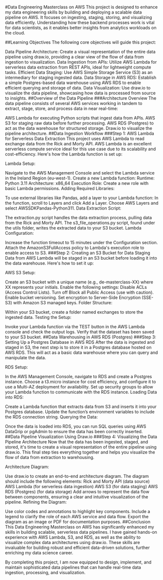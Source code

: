 #Data Engineering Masterclass on AWS
This project is designed to enhance my data engineering skills by building and deploying a scalable data pipeline on AWS. It focuses on ingesting, staging, storing, and visualizing data efficiently. Understanding how these backend processes work is vital for data scientists, as it enables better insights from analytics workloads on the cloud.

##Learning Objectives
The following core objectives will guide this project:

Data Pipeline Architecture: Create a visual representation of the entire data pipeline using draw.io, providing a clear view of the flow of data from ingestion to visualization.
Data Ingestion from APIs: Utilize AWS Lambda for serverless data extraction from REST APIs, ideal for lightweight compute tasks.
Efficient Data Staging: Use AWS Simple Storage Service (S3) as an intermediary for staging ingested data.
Data Storage in AWS RDS: Establish a simple Postgres-based data warehouse using AWS RDS to enable efficient querying and storage of data.
Data Visualization: Use draw.io to visualize the data pipeline, showcasing how data is processed from source to insights.
##Overview of the Data Pipeline
###Architecture Overview
The data pipeline consists of several AWS services working in tandem to extract, stage, store, and process data in near real-time:

AWS Lambda for executing Python scripts that ingest data from APIs.
AWS S3 for staging raw data before further processing.
AWS RDS (Postgres) to act as the data warehouse for structured storage.
Draw.io to visualize the pipeline architecture.
##Data Ingestion Workflow
###Step 1: AWS Lambda for Serverless Data Extraction
This project uses AWS Lambda to read exchange data from the Rick and Morty API. AWS Lambda is an excellent serverless compute service ideal for this use case due to its scalability and cost-efficiency. Here's how the Lambda function is set up:

Lambda Setup:

Navigate to the AWS Management Console and select the Lambda service in the Ireland Region (eu-west-1).
Create a new Lambda function:
Runtime: Python 3.11
Architecture: x86_64
Execution Role: Create a new role with basic Lambda permissions.
Adding Required Libraries:

To use external libraries like Pandas, add a layer to your Lambda function:
In the function, scroll to Layers and click Add a Layer.
Choose AWS Layers and select AWSSDKPandas-Python311.
Data Extraction Script:

The extraction.py script handles the data extraction process, pulling data from the Rick and Morty API.
The s3_file_operations.py script, found under the utils folder, writes the extracted data to your S3 bucket.
Lambda Configuration:

Increase the function timeout to 15 minutes under the Configuration section.
Attach the AmazonS3FullAccess policy to Lambda's execution role to enable access to S3.
###Step 2: Creating an S3 Bucket for Data Staging
Data from AWS Lambda will be staged in an S3 bucket before loading it into the data warehouse. Here's how to set it up:

AWS S3 Setup:

Create an S3 bucket with a unique name (e.g., de-masterclass-XX) where XX represents your initials.
Enable the following settings:
Disable ACLs (Access Control Lists).
Turn off Block all Public Access (use with caution).
Enable bucket versioning.
Set encryption to Server-Side Encryption (SSE-S3) with Amazon S3 managed keys.
Folder Structure:

Within your S3 bucket, create a folder named exchanges to store the ingested data.
Testing the Setup:

Invoke your Lambda function via the TEST button in the AWS Lambda console and check the output logs.
Verify that the dataset has been saved to your S3 bucket.
##Data Warehousing in AWS RDS (Postgres)
###Step 3: Setting Up a Postgres Database in AWS RDS
After the data is ingested and staged in S3, the next step is to store it in a Postgres database hosted on AWS RDS. This will act as a basic data warehouse where you can query and manipulate the data.

RDS Setup:

In the AWS Management Console, navigate to RDS and create a Postgres instance.
Choose a t3.micro instance for cost efficiency, and configure it to use a Multi-AZ deployment for availability.
Set up security groups to allow your Lambda function to communicate with the RDS instance.
Loading Data into RDS:

Create a Lambda function that extracts data from S3 and inserts it into your Postgres database.
Update the function’s environment variables to include the RDS connection string.
Querying the Data:

Once the data is loaded into RDS, you can run SQL queries using AWS DataGrip or pgAdmin to ensure the data has been correctly inserted.
##Data Pipeline Visualization Using Draw.io
###Step 4: Visualizing the Data Pipeline Architecture
Now that the data has been ingested, staged, and stored, it's time to create a visual representation of the entire pipeline using draw.io. This final step ties everything together and helps you visualize the flow of data from extraction to warehousing.

Architecture Diagram:

Use draw.io to create an end-to-end architecture diagram.
The diagram should include the following elements:
Rick and Morty API (data source)
AWS Lambda (for serverless data ingestion)
AWS S3 (for data staging)
AWS RDS (Postgres) (for data storage)
Add arrows to represent the data flow between components, ensuring a clear and intuitive visualization of the pipeline.
Refining the Diagram:

Use color codes and annotations to highlight key components.
Include a legend to clarify the role of each AWS service and data flow.
Export the diagram as an image or PDF for documentation purposes.
##Conclusion
This Data Engineering Masterclass on AWS has significantly enhanced my skills in building scalable, serverless data pipelines. I have gained hands-on experience with AWS Lambda, S3, and RDS, as well as the ability to visualize complex data architectures using draw.io. These skills are invaluable for building robust and efficient data-driven solutions, further enriching my data science career.

By completing this project, I am now equipped to design, implement, and maintain sophisticated data pipelines that can handle real-time data ingestion, processing, and visualization.

